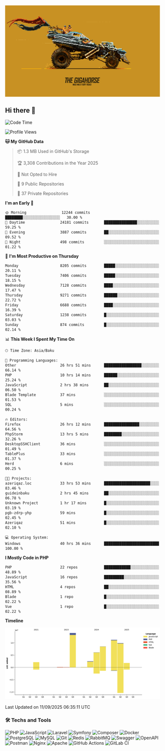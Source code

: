 <!--WALLPAPER-->
<p align='center'>
  <img src='assets/wallpapers/11.gif' alt='Banner'>
</p>
<!--/WALLPAPER-->

## Hi there 👋

<!--START_SECTION:waka-->
![Code Time](http://img.shields.io/badge/Code%20Time-263%20hrs%2051%20mins-blue)

![Profile Views](http://img.shields.io/badge/Profile%20Views-0-blue)

**🐱 My GitHub Data** 

> 📦 1.3 MB Used in GitHub's Storage 
 > 
> 🏆 3,308 Contributions in the Year 2025
 > 
> 🚫 Not Opted to Hire
 > 
> 📜 9 Public Repositories 
 > 
> 🔑 37 Private Repositories 
 > 
**I'm an Early 🐤** 

```text
🌞 Morning                12244 commits       ████████░░░░░░░░░░░░░░░░░   30.00 % 
🌆 Daytime                24181 commits       ███████████████░░░░░░░░░░   59.25 % 
🌃 Evening                3887 commits        ██░░░░░░░░░░░░░░░░░░░░░░░   09.52 % 
🌙 Night                  498 commits         ░░░░░░░░░░░░░░░░░░░░░░░░░   01.22 % 
```
📅 **I'm Most Productive on Thursday** 

```text
Monday                   8205 commits        █████░░░░░░░░░░░░░░░░░░░░   20.11 % 
Tuesday                  7406 commits        █████░░░░░░░░░░░░░░░░░░░░   18.15 % 
Wednesday                7128 commits        ████░░░░░░░░░░░░░░░░░░░░░   17.47 % 
Thursday                 9271 commits        ██████░░░░░░░░░░░░░░░░░░░   22.72 % 
Friday                   6688 commits        ████░░░░░░░░░░░░░░░░░░░░░   16.39 % 
Saturday                 1238 commits        █░░░░░░░░░░░░░░░░░░░░░░░░   03.03 % 
Sunday                   874 commits         █░░░░░░░░░░░░░░░░░░░░░░░░   02.14 % 
```


📊 **This Week I Spent My Time On** 

```text
🕑︎ Time Zone: Asia/Baku

💬 Programming Languages: 
Other                    26 hrs 51 mins      █████████████████░░░░░░░░   66.14 % 
PHP                      10 hrs 14 mins      ██████░░░░░░░░░░░░░░░░░░░   25.24 % 
JavaScript               2 hrs 38 mins       ██░░░░░░░░░░░░░░░░░░░░░░░   06.50 % 
Blade Template           37 mins             ░░░░░░░░░░░░░░░░░░░░░░░░░   01.53 % 
SQL                      5 mins              ░░░░░░░░░░░░░░░░░░░░░░░░░   00.24 % 

🔥 Editors: 
Firefox                  26 hrs 12 mins      ████████████████░░░░░░░░░   64.56 % 
PhpStorm                 13 hrs 5 mins       ████████░░░░░░░░░░░░░░░░░   32.26 % 
DesktopSSHClient         36 mins             ░░░░░░░░░░░░░░░░░░░░░░░░░   01.49 % 
TablePlus                33 mins             ░░░░░░░░░░░░░░░░░░░░░░░░░   01.37 % 
Herd                     6 mins              ░░░░░░░░░░░░░░░░░░░░░░░░░   00.25 % 

🐱‍💻 Projects: 
azeriqaz.loc             33 hrs 53 mins      █████████████████████░░░░   83.46 % 
guideinbaku              2 hrs 45 mins       ██░░░░░░░░░░░░░░░░░░░░░░░   06.78 % 
Unknown Project          1 hr 17 mins        █░░░░░░░░░░░░░░░░░░░░░░░░   03.19 % 
pgb-zdrp-yhp             59 mins             █░░░░░░░░░░░░░░░░░░░░░░░░   02.45 % 
Azeriqaz                 51 mins             █░░░░░░░░░░░░░░░░░░░░░░░░   02.10 % 

💻 Operating System: 
Windows                  40 hrs 36 mins      █████████████████████████   100.00 % 
```

**I Mostly Code in PHP** 

```text
PHP                      22 repos            ████████████░░░░░░░░░░░░░   48.89 % 
JavaScript               16 repos            █████████░░░░░░░░░░░░░░░░   35.56 % 
HTML                     4 repos             ██░░░░░░░░░░░░░░░░░░░░░░░   08.89 % 
Blade                    1 repo              █░░░░░░░░░░░░░░░░░░░░░░░░   02.22 % 
Vue                      1 repo              █░░░░░░░░░░░░░░░░░░░░░░░░   02.22 % 
```



**Timeline**

![Lines of Code chart](https://raw.githubusercontent.com/feridnesibzade/feridnesibzade/main/assets/bar_graph.png)


 Last Updated on 11/09/2025 06:35:11 UTC
<!--END_SECTION:waka-->

### 🛠️ Techs and Tools

![PHP](https://img.shields.io/badge/PHP-777BB4?style=for-the-badge&logo=php&logoColor=white)
![JavaScript](https://img.shields.io/badge/JavaScript-F7DF1E?style=for-the-badge&logo=javascript&logoColor=000)
![Laravel](https://img.shields.io/badge/Laravel-F55247?style=for-the-badge&logo=laravel&logoColor=white)
![Symfony](https://img.shields.io/badge/Symfony-000000?style=for-the-badge&logo=symfony&logoColor=white)
![Composer](https://img.shields.io/badge/Composer-885630?style=for-the-badge&logo=composer&logoColor=white)
![Docker](https://img.shields.io/badge/Docker-2496ED?style=for-the-badge&logo=docker&logoColor=white)
![PostgreSQL](https://img.shields.io/badge/PostgreSQL-4169E1?style=for-the-badge&logo=postgresql&logoColor=white)
![MySQL](https://img.shields.io/badge/MySQL-4479A1?style=for-the-badge&logo=mysql&logoColor=white)
![Git](https://img.shields.io/badge/Git-F05032?style=for-the-badge&logo=git&logoColor=white)
![Redis](https://img.shields.io/badge/Redis-DC382D?style=for-the-badge&logo=redis&logoColor=white)
![RabbitMQ](https://img.shields.io/badge/RabbitMQ-FF6600?style=for-the-badge&logo=rabbitmq&logoColor=white)
![Swagger](https://img.shields.io/badge/Swagger-85EA2D?style=for-the-badge&logo=swagger&logoColor=black)
![OpenAPI](https://img.shields.io/badge/OpenAPI-6BA539?style=for-the-badge&logo=openapiinitiative&logoColor=white)
![Postman](https://img.shields.io/badge/Postman-FF6C37?style=for-the-badge&logo=postman&logoColor=white)
![Nginx](https://img.shields.io/badge/Nginx-009639?style=for-the-badge&logo=nginx&logoColor=white)
![Apache](https://img.shields.io/badge/Apache-D22128?style=for-the-badge&logo=apache&logoColor=white)
![GitHub Actions](https://img.shields.io/badge/GitHub%20Actions-2088FF?style=for-the-badge&logo=githubactions&logoColor=white)
![GitLab CI](https://img.shields.io/badge/GitLab%20CI-FC6D26?style=for-the-badge&logo=gitlab&logoColor=white)

